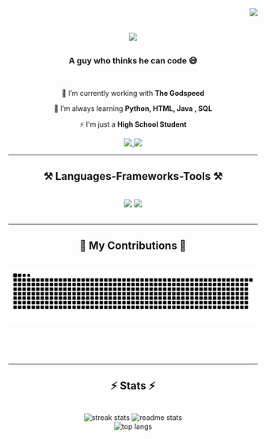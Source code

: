 <img align="right" src="https://visitor-badge.laobi.icu/badge?page_id=UniquE-GamER-07.UniquE-GamER-07" />

<h1 align="center">
    <img src="https://readme-typing-svg.herokuapp.com/?font=Didot&size=35&center=true&vCenter=true&width=500&height=70&duration=4000&lines=Hii+I%27m+Adityan;+I%27m+Adityan" />
</h1>

<h3 align="center">A guy who thinks he can code 😅</h3>

<br/>

<div align="center">

 🔭 I’m currently working with **The Godspeed**

 🌱 I’m always learning **Python, HTML, Java , SQL**

⚡ I'm just a **High School Student**

 </div>

<div align="center"> 
  <a href="mailto:thirumani.adityan@gmail.com">
    <img src="https://img.shields.io/badge/Gmail-333333?style=for-the-badge&logo=gmail&logoColor=red" />
  </a>
  <a href="https://www.linkedin.com/in/adityan-srinivasan-a71198308/" target="_blank">
    <img src="https://img.shields.io/badge/LinkedIn-0077B5?style=for-the-badge&logo=linkedin&logoColor=white" target="_blank" />
  </a>
</div>

 <hr/>

<h2 align="center">⚒️ Languages-Frameworks-Tools ⚒️</h2>
<br/>
<div align="center">
    <img src="https://skillicons.dev/icons?i=react,vscode,github,figma,tailwind,git,r" />
    <img src="https://skillicons.dev/icons?i=nodejs,python,html,css,javascript,mysql" /><br>
</div>

<br/>
<hr/>

<div align="center">
  <h2>🐍 My Contributions 🐍</h2>
  <br>
  <img alt="snake eating my contributions" src="https://raw.githubusercontent.com/Adityan-TS/Adityan-TS/output/github-contribution-grid-snake.svg" />

  <br/><br/><br/>
</div>

<hr/>

<h2 align="center">⚡ Stats ⚡</h2>
<br>
<div align=center>
  <img width=450 src="https://github-readme-streak-stats-salesp07.vercel.app/?user=Adityan-TS&count_private=true&theme=react&border_radius=10" alt="streak stats"/>
  <img width=400 src="https://github-readme-stats-salesp07.vercel.app/api?username=Adityan-TS&count_private=true&show_icons=true&theme=react&rank_icon=github&border_radius=10" alt="readme stats" />
  <br/>
  <img width=325 align="center" src="https://github-readme-stats-salesp07.vercel.app/api/top-langs/?username=Adityan-TS&hide=HTML&langs_count=8&layout=compact&theme=react&border_radius=10&size_weight=0.5&count_weight=0.5&exclude_repo=github-readme-stats" alt="top langs" />
</div>
